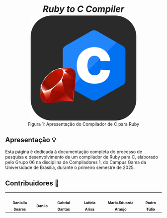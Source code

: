 <h1 style="text-align:center; margin-bottom: -10px;">
  <b><i>Ruby to C Compiler</i></b>
</h1>

<figure style="text-align: center;">
  <img src="assets/img/favicon.png" style="max-width: 80%;">
  <figcaption>
    Figura 1: Apresentação do Compilador de C para Ruby
  </figcaption>
</figure>

## Apresentação 💡

Esta página é dedicada à documentação completa do processo de pesquisa e desenvolvimento de um compilador de Ruby para C, elaborado pelo Grupo 06 na disciplina de Compiladores 1, do Campus Gama da Universidade de Brasília, durante o primeiro semestre de 2025.

## Contribuidores 👥

<table>
  <tr>
    <td align="center"><a href="https://github.com/danielle-soaress"><img style="border-radius: 60%;" src="https://github.com/danielle-soaress.png" width="200px;" alt=""/><br /><sub><b>Danielle Soares</b></sub></a><br />
    <td align="center"><a href="https://github.com"><img style="border-radius: 60%;" src="" width="200px;" alt=""/><br /><sub><b>Danilo</b></sub></a><br />
    <td align="center"><a href="https://github.com/gbevi"><img style="border-radius: 60%;" src="https://github.com/gbevi.png" width="200px;" alt=""/><br /><sub><b>Gabriel Dantas</b></sub></a><br />
    <td align="center"><a href="https://github.com/Leticia-Arisa-K-Higa"><img style="border-radius: 60%;" src="https://github.com/Leticia-Arisa-K-Higa.png" width="200px;" alt=""/><br /><sub><b>Letícia Arisa</b></sub></a><br />
    <td align="center"><a href="https://github.com/maaduh"><img style="border-radius: 60%;" src="https://github.com/maaduh.png" width="200px;" alt=""/><br /><sub><b>Maria Eduarda Araujo</b></sub></a><br />
    <td align="center"><a href="https://github.com/PedrooCamilo"><img style="border-radius: 60%;" src="https://github.com/PedrooCamilo.png" width="200px;" alt=""/><br /><sub><b>Pedro Túlio</b></sub></a><br />
  </tr>
</table>
<br>
